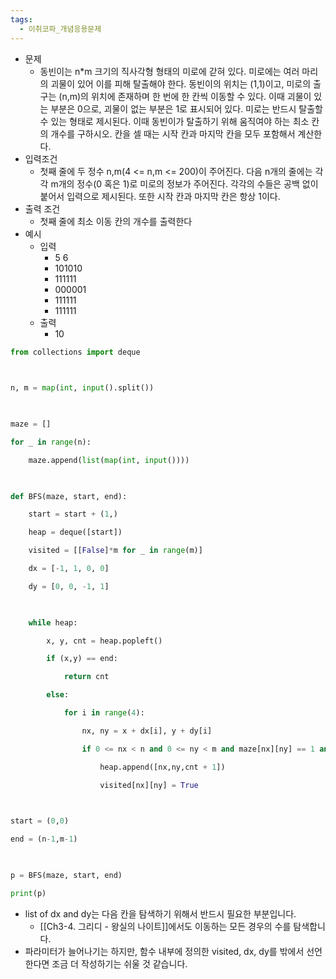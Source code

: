 ```yaml
---
tags:
  - 이취코파_개념응용문제
---
```

- 문제
	- 동빈이는 n*m 크기의 직사각형 형태의 미로에 갇혀 있다. 미로에는 여러 마리의 괴물이 있어 이를 피해 탈출해야 한다. 동빈이의 위치는 (1,1)이고, 미로의 출구는 (n,m)의 위치에 존재하며 한 번에 한 칸씩 이동할 수 있다. 이때 괴물이 있는 부분은 0으로, 괴물이 없는 부분은 1로 표시되어 있다. 미로는 반드시 탈출할 수 있는 형태로 제시된다. 이때 동빈이가 탈출하기 위해 움직여야 하는 최소 칸의 개수를 구하시오. 칸을 셀 때는 시작 칸과 마지막 칸을 모두 포함해서 계산한다.
- 입력조건
	- 첫째 줄에 두 정수 n,m(4 <= n,m <= 200)이 주어진다. 다음 n개의 줄에는 각각 m개의 정수(0 혹은 1)로 미로의 정보가 주어진다. 각각의 수들은 공백 없이 붙어서 입력으로 제시된다. 또한 시작 칸과 마지막 칸은 항상 1이다.
- 출력 조건
	- 첫째 줄에 최소 이동 칸의 개수를 출력한다
- 예시
	- 입력
		- 5 6
		- 101010
		- 111111
		- 000001
		- 111111
		- 111111
	- 출력
		- 10


```python
from collections import deque

  

n, m = map(int, input().split())

  

maze = []

for _ in range(n):

    maze.append(list(map(int, input())))

  

def BFS(maze, start, end):

    start = start + (1,)

    heap = deque([start])

    visited = [[False]*m for _ in range(m)]

    dx = [-1, 1, 0, 0]

    dy = [0, 0, -1, 1]

  

    while heap:

        x, y, cnt = heap.popleft()

        if (x,y) == end:

            return cnt

        else:

            for i in range(4):

                nx, ny = x + dx[i], y + dy[i]

                if 0 <= nx < n and 0 <= ny < m and maze[nx][ny] == 1 and not visited[nx][ny]:

                    heap.append([nx,ny,cnt + 1])

                    visited[nx][ny] = True

  

start = (0,0)

end = (n-1,m-1)

  

p = BFS(maze, start, end)

print(p)
```


- list of dx and dy는 다음 칸을 탐색하기 위해서 반드시 필요한 부분입니다.
	- [[Ch3-4. 그리디 - 왕실의 나이트]]에서도 이동하는 모든 경우의 수를 탐색합니다.
- 파라미터가 늘어나기는 하지만, 함수 내부에 정의한  visited, dx, dy를 밖에서 선언한다면 조금 더 작성하기는 쉬울 것 같습니다.